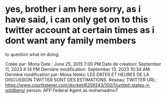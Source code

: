 # yes, brother i am here sorry, as i have said, i can only get on to this twitter account at certain times as i dont want any family members
to question what im doing.

Créée par: Mona
Date : June 25, 2015 7:00 PM
Date de création: September 11, 2023 4:14 PM
Dernière modification: September 13, 2023 10:34 AM
Dernière modification par: Mona
Notes: LES DATES ET HEURES DE LA DISCUSSION TWITTER SONT DES ESTIMATIONS.
Réseau: TWITTER
URL: https://www.courtlistener.com/docket/6259243/100/1/united-states-v-goldberg/
person: AFP Federal Agent as mohamadmo7